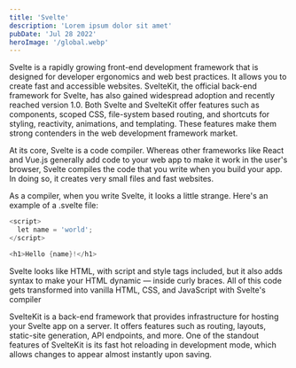 ```yaml
---
title: 'Svelte'
description: 'Lorem ipsum dolor sit amet'
pubDate: 'Jul 28 2022'
heroImage: '/global.webp'
---
```


Svelte is a rapidly growing front-end development framework that is designed for developer ergonomics and web best practices. It allows you to create fast and accessible websites. SvelteKit, the official back-end framework for Svelte, has also gained widespread adoption and recently reached version 1.0. Both Svelte and SvelteKit offer features such as components, scoped CSS, file-system based routing, and shortcuts for styling, reactivity, animations, and templating. These features make them strong contenders in the web development framework market.

At its core, Svelte is a code compiler. Whereas other frameworks like React and Vue.js generally add code to your web app to make it work in the user's browser, Svelte compiles the code that you write when you build your app. In doing so, it creates very small files and fast websites.

As a compiler, when you write Svelte, it looks a little strange. Here's an example of a .svelte file:

```go
<script>
  let name = 'world';
</script>

<h1>Hello {name}!</h1>
```

Svelte looks like HTML, with script and style tags included, but it also adds syntax to make your HTML dynamic — inside curly braces. All of this code gets transformed into vanilla HTML, CSS, and JavaScript with Svelte's compiler

SvelteKit is a back-end framework that provides infrastructure for hosting your Svelte app on a server. It offers features such as routing, layouts, static-site generation, API endpoints, and more. One of the standout features of SvelteKit is its fast hot reloading in development mode, which allows changes to appear almost instantly upon saving.